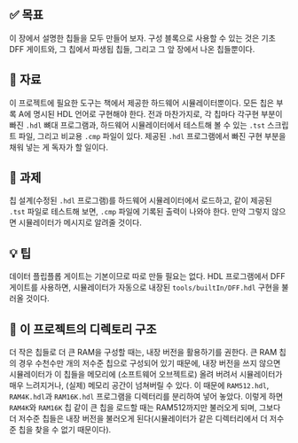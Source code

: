 ## ✅ 목표
이 장에서 설명한 칩들을 모두 만들어 보자. 구성 블록으로 사용할 수 있는 것은 기초 DFF 게이트와, 그 칩에서 파생됩 칩들, 
그리고 그 앞 장에서 나온 칩들뿐이다.

## 🧾 자료
이 프로젝트에 필요한 도구는 책에서 제공한 하드웨어 시뮬레이터뿐이다. 모든 칩은 부록 A에 명시된 HDL 언어로 구현해야 한다.
전과 마찬가지로, 각 칩마다 각구현 부분이 빠진 `.hdl` 뼈대 프로그램과, 하드웨어 시뮬레이터에서 테스트해 볼 수 있는 `.tst` 스크립트 파일,
그리고 비교용 `.cmp` 파일이 있다. 제공된 `.hdl` 프로그램에서 빠진 구현 부분을 채워 넣는 게 독자가 할 일이다.

## 🧪 과제
칩 설계(수정된 `.hdl` 프로그램)를 하드웨어 시뮬레이터에서 로드하고, 같이 제공된 `.tst` 파일로 테스트해 보면,
`.cmp` 파일에 기록된 출력이 나와야 한다. 만약 그렇지 않으면 시뮬레이터가 메시지로 알려줄 것이다.

## 💡 팁
데이터 플립플롭 게이트는 기본이므로 따로 만들 필요는 없다. HDL 프로그램에서 DFF 게이트를 사용하면, 시뮬레이터가 자동으로
내장된 `tools/builtIn/DFF.hdl` 구현을 불러올 것이다.

## 📂 이 프로젝트의 디렉토리 구조
더 작은 칩들로 더 큰 RAM을 구성할 때는, 내장 버전을 활용하기를 권한다. 큰 RAM 칩의 경우 수천수만 개의 저수준 칩으로
구성되어 있기 때문에, 내장 버전을 쓰지 않으면 시뮬레이터가 이 칩들을 메모리에 (소프트웨어 오브젝트로) 올려 버려서
시뮬레이터가 매우 느려지거나, (실제) 메모리 공간이 넘쳐버릴 수 있다. 이 때문에 `RAM512.hdl`, `RAM4K.hdl`과 `RAM16K.hdl` 
프로그램을 디렉터리를 분리하여 넣어 놓았다. 이렇게 하면 `RAM4K`와 `RAM16K` 칩 같이 큰 칩을 로드할 때는 RAM512까지만 불러오게 되며,
그보다 더 저수준 칩들은 내장 버전을 불러오게 된다(시뮬레이터가 같은 디렉터리에서 더 저수준 칩을 찾을 수 없기 때문이다).
